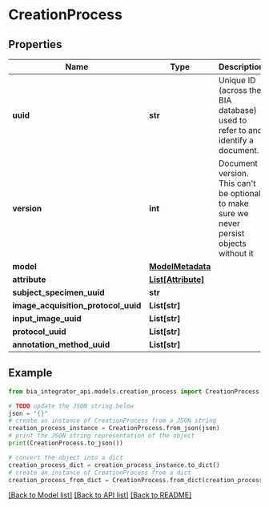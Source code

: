 # CreationProcess


## Properties

Name | Type | Description | Notes
------------ | ------------- | ------------- | -------------
**uuid** | **str** | Unique ID (across the BIA database) used to refer to and identify a document. | 
**version** | **int** | Document version. This can&#39;t be optional to make sure we never persist objects without it | 
**model** | [**ModelMetadata**](ModelMetadata.md) |  | [optional] 
**attribute** | [**List[Attribute]**](Attribute.md) |  | [optional] 
**subject_specimen_uuid** | **str** |  | [optional] 
**image_acquisition_protocol_uuid** | **List[str]** |  | [optional] 
**input_image_uuid** | **List[str]** |  | [optional] 
**protocol_uuid** | **List[str]** |  | [optional] 
**annotation_method_uuid** | **List[str]** |  | [optional] 

## Example

```python
from bia_integrator_api.models.creation_process import CreationProcess

# TODO update the JSON string below
json = "{}"
# create an instance of CreationProcess from a JSON string
creation_process_instance = CreationProcess.from_json(json)
# print the JSON string representation of the object
print(CreationProcess.to_json())

# convert the object into a dict
creation_process_dict = creation_process_instance.to_dict()
# create an instance of CreationProcess from a dict
creation_process_from_dict = CreationProcess.from_dict(creation_process_dict)
```
[[Back to Model list]](../README.md#documentation-for-models) [[Back to API list]](../README.md#documentation-for-api-endpoints) [[Back to README]](../README.md)


